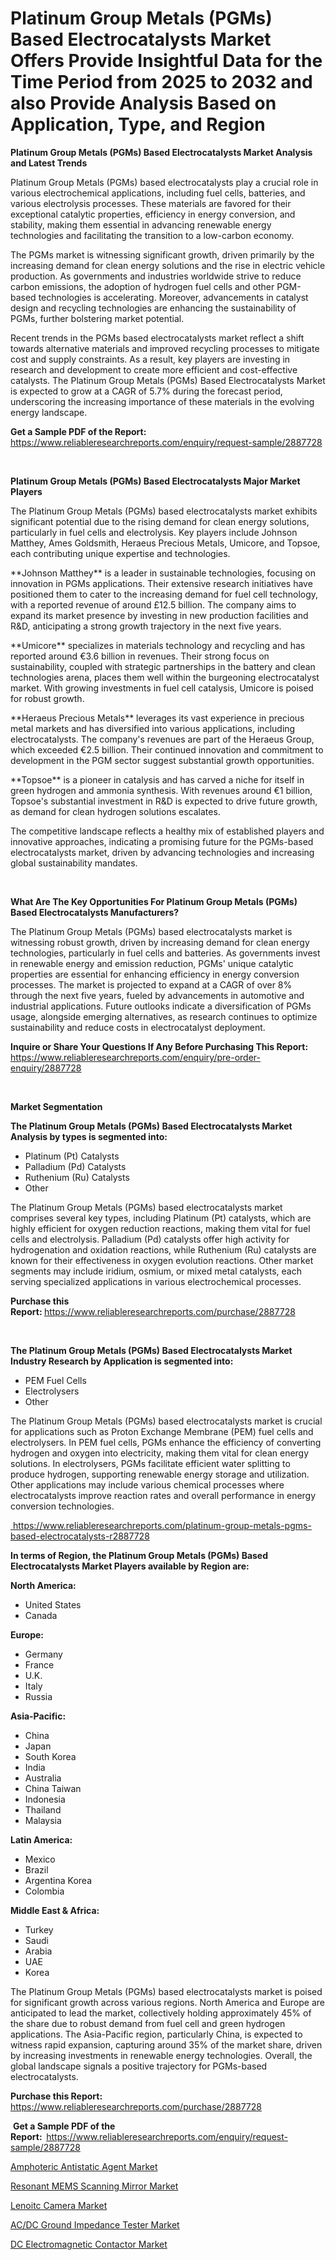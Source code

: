 <p><h1>Platinum Group Metals (PGMs) Based Electrocatalysts Market Offers Provide Insightful Data for the Time Period from 2025 to 2032 and also Provide Analysis Based on Application, Type, and Region</h1></p><p><strong>Platinum Group Metals (PGMs) Based Electrocatalysts Market Analysis and Latest Trends</strong></p>
<p><p>Platinum Group Metals (PGMs) based electrocatalysts play a crucial role in various electrochemical applications, including fuel cells, batteries, and various electrolysis processes. These materials are favored for their exceptional catalytic properties, efficiency in energy conversion, and stability, making them essential in advancing renewable energy technologies and facilitating the transition to a low-carbon economy. </p><p>The PGMs market is witnessing significant growth, driven primarily by the increasing demand for clean energy solutions and the rise in electric vehicle production. As governments and industries worldwide strive to reduce carbon emissions, the adoption of hydrogen fuel cells and other PGM-based technologies is accelerating. Moreover, advancements in catalyst design and recycling technologies are enhancing the sustainability of PGMs, further bolstering market potential.</p><p>Recent trends in the PGMs based electrocatalysts market reflect a shift towards alternative materials and improved recycling processes to mitigate cost and supply constraints. As a result, key players are investing in research and development to create more efficient and cost-effective catalysts. The Platinum Group Metals (PGMs) Based Electrocatalysts Market is expected to grow at a CAGR of 5.7% during the forecast period, underscoring the increasing importance of these materials in the evolving energy landscape.</p></p>
<p><strong>Get a Sample PDF of the Report:&nbsp;</strong> <a href="https://www.reliableresearchreports.com/enquiry/request-sample/2887728?utm_campaign=41&utm_medium=2&utm_source=Github&utm_content=ia&utm_term=14032025&utm_id=platinum-group-metals-pgms-based-electrocatalysts">https://www.reliableresearchreports.com/enquiry/request-sample/2887728</a></p>
<p>&nbsp;</p>
<p><strong>Platinum Group Metals (PGMs) Based Electrocatalysts Major Market Players</strong></p>
<p><p>The Platinum Group Metals (PGMs) based electrocatalysts market exhibits significant potential due to the rising demand for clean energy solutions, particularly in fuel cells and electrolysis. Key players include Johnson Matthey, Ames Goldsmith, Heraeus Precious Metals, Umicore, and Topsoe, each contributing unique expertise and technologies.</p><p>**Johnson Matthey** is a leader in sustainable technologies, focusing on innovation in PGMs applications. Their extensive research initiatives have positioned them to cater to the increasing demand for fuel cell technology, with a reported revenue of around £12.5 billion. The company aims to expand its market presence by investing in new production facilities and R&D, anticipating a strong growth trajectory in the next five years.</p><p>**Umicore** specializes in materials technology and recycling and has reported around €3.6 billion in revenues. Their strong focus on sustainability, coupled with strategic partnerships in the battery and clean technologies arena, places them well within the burgeoning electrocatalyst market. With growing investments in fuel cell catalysis, Umicore is poised for robust growth.</p><p>**Heraeus Precious Metals** leverages its vast experience in precious metal markets and has diversified into various applications, including electrocatalysts. The company's revenues are part of the Heraeus Group, which exceeded €2.5 billion. Their continued innovation and commitment to development in the PGM sector suggest substantial growth opportunities.</p><p>**Topsoe** is a pioneer in catalysis and has carved a niche for itself in green hydrogen and ammonia synthesis. With revenues around €1 billion, Topsoe's substantial investment in R&D is expected to drive future growth, as demand for clean hydrogen solutions escalates.</p><p>The competitive landscape reflects a healthy mix of established players and innovative approaches, indicating a promising future for the PGMs-based electrocatalysts market, driven by advancing technologies and increasing global sustainability mandates.</p></p>
<p>&nbsp;</p>
<p><strong>What Are The Key Opportunities For Platinum Group Metals (PGMs) Based Electrocatalysts Manufacturers?</strong></p>
<p><p>The Platinum Group Metals (PGMs) based electrocatalysts market is witnessing robust growth, driven by increasing demand for clean energy technologies, particularly in fuel cells and batteries. As governments invest in renewable energy and emission reduction, PGMs' unique catalytic properties are essential for enhancing efficiency in energy conversion processes. The market is projected to expand at a CAGR of over 8% through the next five years, fueled by advancements in automotive and industrial applications. Future outlooks indicate a diversification of PGMs usage, alongside emerging alternatives, as research continues to optimize sustainability and reduce costs in electrocatalyst deployment.</p></p>
<p><strong>Inquire or Share Your Questions If Any Before Purchasing This Report:</strong> <a href="https://www.reliableresearchreports.com/enquiry/pre-order-enquiry/2887728?utm_campaign=41&utm_medium=2&utm_source=Github&utm_content=ia&utm_term=14032025&utm_id=platinum-group-metals-pgms-based-electrocatalysts">https://www.reliableresearchreports.com/enquiry/pre-order-enquiry/2887728</a></p>
<p>&nbsp;</p>
<p><strong>Market Segmentation</strong></p>
<p><strong>The Platinum Group Metals (PGMs) Based Electrocatalysts Market Analysis by types is segmented into:</strong></p>
<p><ul><li>Platinum (Pt) Catalysts</li><li>Palladium (Pd) Catalysts</li><li>Ruthenium (Ru) Catalysts</li><li>Other</li></ul></p>
<p><p>The Platinum Group Metals (PGMs) based electrocatalysts market comprises several key types, including Platinum (Pt) catalysts, which are highly efficient for oxygen reduction reactions, making them vital for fuel cells and electrolysis. Palladium (Pd) catalysts offer high activity for hydrogenation and oxidation reactions, while Ruthenium (Ru) catalysts are known for their effectiveness in oxygen evolution reactions. Other market segments may include iridium, osmium, or mixed metal catalysts, each serving specialized applications in various electrochemical processes.</p></p>
<p><strong>Purchase this Report:&nbsp;</strong><a href="https://www.reliableresearchreports.com/purchase/2887728?utm_campaign=41&utm_medium=2&utm_source=Github&utm_content=ia&utm_term=14032025&utm_id=platinum-group-metals-pgms-based-electrocatalysts">https://www.reliableresearchreports.com/purchase/2887728</a></p>
<p>&nbsp;</p>
<p><strong>The Platinum Group Metals (PGMs) Based Electrocatalysts Market Industry Research by Application is segmented into:</strong></p>
<p><ul><li>PEM Fuel Cells</li><li>Electrolysers</li><li>Other</li></ul></p>
<p><p>The Platinum Group Metals (PGMs) based electrocatalysts market is crucial for applications such as Proton Exchange Membrane (PEM) fuel cells and electrolysers. In PEM fuel cells, PGMs enhance the efficiency of converting hydrogen and oxygen into electricity, making them vital for clean energy solutions. In electrolysers, PGMs facilitate efficient water splitting to produce hydrogen, supporting renewable energy storage and utilization. Other applications may include various chemical processes where electrocatalysts improve reaction rates and overall performance in energy conversion technologies.</p></p>
<p><a href="https://www.reliableresearchreports.com/platinum-group-metals-pgms-based-electrocatalysts-r2887728?utm_campaign=41&utm_medium=2&utm_source=Github&utm_content=ia&utm_term=14032025&utm_id=platinum-group-metals-pgms-based-electrocatalysts">&nbsp;https://www.reliableresearchreports.com/platinum-group-metals-pgms-based-electrocatalysts-r2887728</a></p>
<p><strong>In terms of Region, the Platinum Group Metals (PGMs) Based Electrocatalysts Market Players available by Region are:</strong></p>
<p>
    <p> <strong> North America: </strong>
        <ul>
            <li>United States</li>
            <li>Canada</li>
        </ul>
        </p> 
    <p> <strong> Europe: </strong>
        <ul>
            <li>Germany</li>
            <li>France</li>
            <li>U.K.</li>
            <li>Italy</li>
            <li>Russia</li>
        </ul>
        </p> 
    <p> <strong> Asia-Pacific: </strong>
        <ul>
            <li>China</li>
            <li>Japan</li>
            <li>South Korea</li>
            <li>India</li>
            <li>Australia</li>
            <li>China Taiwan</li>
            <li>Indonesia</li>
            <li>Thailand</li>
            <li>Malaysia</li>
        </ul>
        </p> 
    <p> <strong> Latin America: </strong>
        <ul>
            <li>Mexico</li>
            <li>Brazil</li>
            <li>Argentina Korea</li>
            <li>Colombia</li>
        </ul>
        </p> 
    <p> <strong> Middle East & Africa: </strong>
        <ul>
            <li>Turkey</li>
            <li>Saudi</li>
            <li>Arabia</li>
            <li>UAE</li>
            <li>Korea</li>
        </ul>
    </p>
    </p>
<p><p>The Platinum Group Metals (PGMs) based electrocatalysts market is poised for significant growth across various regions. North America and Europe are anticipated to lead the market, collectively holding approximately 45% of the share due to robust demand from fuel cell and green hydrogen applications. The Asia-Pacific region, particularly China, is expected to witness rapid expansion, capturing around 35% of the market share, driven by increasing investments in renewable energy technologies. Overall, the global landscape signals a positive trajectory for PGMs-based electrocatalysts.</p></p>
<p><strong>Purchase this Report: </strong><a href="https://www.reliableresearchreports.com/purchase/2887728?utm_campaign=41&utm_medium=2&utm_source=Github&utm_content=ia&utm_term=14032025&utm_id=platinum-group-metals-pgms-based-electrocatalysts">https://www.reliableresearchreports.com/purchase/2887728</a></p>
<p>&nbsp;<strong>Get a Sample PDF of the Report:&nbsp;&nbsp;</strong><a href="https://www.reliableresearchreports.com/enquiry/request-sample/2887728?utm_campaign=41&utm_medium=2&utm_source=Github&utm_content=ia&utm_term=14032025&utm_id=platinum-group-metals-pgms-based-electrocatalysts">https://www.reliableresearchreports.com/enquiry/request-sample/2887728</a></p>
<p><strong></strong></p>
<p><p><a href="https://github.com/naingbiner7i/Market-Research-Report-List-1/blob/main/amphoteric-antistatic-agent-market.md?utm_campaign=41&utm_medium=2&utm_source=Github&utm_content=ia&utm_term=14032025&utm_id=platinum-group-metals-pgms-based-electrocatalysts">Amphoteric Antistatic Agent Market</a></p><p><a href="https://github.com/tabormahay2f/Market-Research-Report-List-1/blob/main/resonant-mems-scanning-mirror-market.md?utm_campaign=41&utm_medium=2&utm_source=Github&utm_content=ia&utm_term=14032025&utm_id=platinum-group-metals-pgms-based-electrocatalysts">Resonant MEMS Scanning Mirror Market</a></p><p><a href="https://github.com/ilanarohalgh/Market-Research-Report-List-1/blob/main/lenoitc-camera-market.md?utm_campaign=41&utm_medium=2&utm_source=Github&utm_content=ia&utm_term=14032025&utm_id=platinum-group-metals-pgms-based-electrocatalysts">Lenoitc Camera Market</a></p><p><a href="https://github.com/zdybelzinn/Market-Research-Report-List-1/blob/main/acdc-ground-impedance-tester-market.md?utm_campaign=41&utm_medium=2&utm_source=Github&utm_content=ia&utm_term=14032025&utm_id=platinum-group-metals-pgms-based-electrocatalysts">AC/DC Ground Impedance Tester Market</a></p><p><a href="https://github.com/frodanlert/Market-Research-Report-List-1/blob/main/dc-electromagnetic-contactor-market.md?utm_campaign=41&utm_medium=2&utm_source=Github&utm_content=ia&utm_term=14032025&utm_id=platinum-group-metals-pgms-based-electrocatalysts">DC Electromagnetic Contactor Market</a></p></p>
